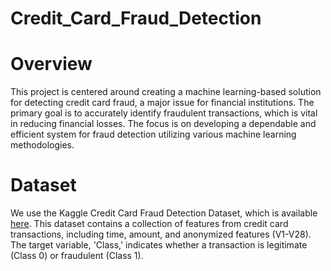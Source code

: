 # Credit_Card_Fraud_Detection

# Overview
This project is centered around creating a machine learning-based solution for detecting credit card fraud, a major issue for financial institutions. The primary goal is to accurately identify fraudulent transactions, which is vital in reducing financial losses. The focus is on developing a dependable and efficient system for fraud detection utilizing various machine learning methodologies.


# Dataset
We use the Kaggle Credit Card Fraud Detection Dataset, which is available [here](https://www.kaggle.com/datasets/mlg-ulb/creditcardfraud). This dataset contains a collection of features from credit card transactions, including time, amount, and anonymized features (V1-V28). The target variable, 'Class,' indicates whether a transaction is legitimate (Class 0) or fraudulent (Class 1).
